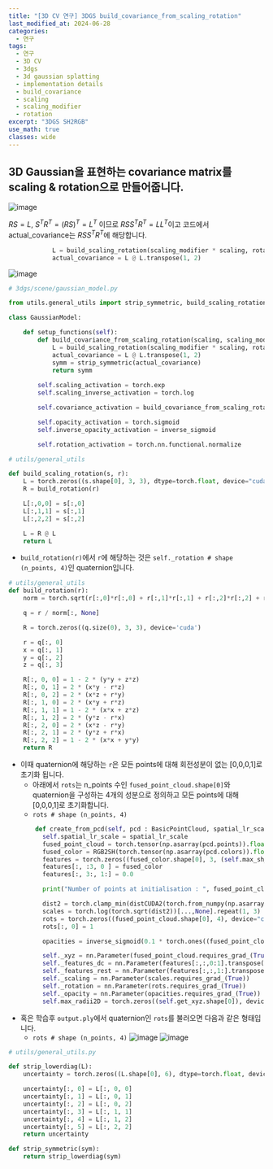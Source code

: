 ```yaml
---
title: "[3D CV 연구] 3DGS build_covariance_from_scaling_rotation"
last_modified_at: 2024-06-28
categories:
  - 연구
tags:
  - 연구
  - 3D CV
  - 3dgs
  - 3d gaussian splatting
  - implementation details
  - build_covariance
  - scaling
  - scaling_modifier
  - rotation
excerpt: "3DGS SH2RGB"
use_math: true
classes: wide
---
```


## 3D Gaussian을 표현하는 covariance matrix를 scaling & rotation으로 만들어줍니다.

![image](https://github.com/sandokim/sandokim.github.io/assets/74639652/857b5a13-c828-4860-829d-888942474543)

$RS = L$, $S^TR^T=(RS)^T=L^T$ 이므로 $RSS^TR^T=LL^T$이고 코드에서 actual_covariance는 $RSS^TR^T$에 해당합니다.

```python
            L = build_scaling_rotation(scaling_modifier * scaling, rotation)
            actual_covariance = L @ L.transpose(1, 2)
```

![image](https://github.com/sandokim/sandokim.github.io/assets/74639652/a1b61388-b2da-4655-9ea0-1b5ba2518db2)

```python
# 3dgs/scene/gaussian_model.py

from utils.general_utils import strip_symmetric, build_scaling_rotation

class GaussianModel:

    def setup_functions(self):
        def build_covariance_from_scaling_rotation(scaling, scaling_modifier, rotation):
            L = build_scaling_rotation(scaling_modifier * scaling, rotation)
            actual_covariance = L @ L.transpose(1, 2)
            symm = strip_symmetric(actual_covariance)
            return symm
        
        self.scaling_activation = torch.exp
        self.scaling_inverse_activation = torch.log

        self.covariance_activation = build_covariance_from_scaling_rotation

        self.opacity_activation = torch.sigmoid
        self.inverse_opacity_activation = inverse_sigmoid

        self.rotation_activation = torch.nn.functional.normalize
```

```python
# utils/general_utils

def build_scaling_rotation(s, r):
    L = torch.zeros((s.shape[0], 3, 3), dtype=torch.float, device="cuda")
    R = build_rotation(r)

    L[:,0,0] = s[:,0]
    L[:,1,1] = s[:,1]
    L[:,2,2] = s[:,2]

    L = R @ L
    return L
```

- `build_rotation(r)`에서 `r`에 해당하는 것은 `self._rotation # shape (n_points, 4)`인 quaternion입니다.
```python
# utils/general_utils
def build_rotation(r):
    norm = torch.sqrt(r[:,0]*r[:,0] + r[:,1]*r[:,1] + r[:,2]*r[:,2] + r[:,3]*r[:,3])

    q = r / norm[:, None]

    R = torch.zeros((q.size(0), 3, 3), device='cuda')

    r = q[:, 0]
    x = q[:, 1]
    y = q[:, 2]
    z = q[:, 3]

    R[:, 0, 0] = 1 - 2 * (y*y + z*z)
    R[:, 0, 1] = 2 * (x*y - r*z)
    R[:, 0, 2] = 2 * (x*z + r*y)
    R[:, 1, 0] = 2 * (x*y + r*z)
    R[:, 1, 1] = 1 - 2 * (x*x + z*z)
    R[:, 1, 2] = 2 * (y*z - r*x)
    R[:, 2, 0] = 2 * (x*z - r*y)
    R[:, 2, 1] = 2 * (y*z + r*x)
    R[:, 2, 2] = 1 - 2 * (x*x + y*y)
    return R
```

- 이때 quaternion에 해당하는 `r`은 모든 points에 대해 회전성분이 없는 [0,0,0,1]로 초기화 됩니다.
  - 아래에서 `rots`는 n_points 수인 `fused_point_cloud.shape[0]`와 quaternion을 구성하는 4개의 성분으로 정의하고 모든 points에 대해 [0,0,0,1]로 초기화합니다.
  - `rots # shape (n_points, 4)`
  ```python
      def create_from_pcd(self, pcd : BasicPointCloud, spatial_lr_scale : float):
        self.spatial_lr_scale = spatial_lr_scale
        fused_point_cloud = torch.tensor(np.asarray(pcd.points)).float().cuda()
        fused_color = RGB2SH(torch.tensor(np.asarray(pcd.colors)).float().cuda())
        features = torch.zeros((fused_color.shape[0], 3, (self.max_sh_degree + 1) ** 2)).float().cuda()
        features[:, :3, 0 ] = fused_color
        features[:, 3:, 1:] = 0.0

        print("Number of points at initialisation : ", fused_point_cloud.shape[0])

        dist2 = torch.clamp_min(distCUDA2(torch.from_numpy(np.asarray(pcd.points)).float().cuda()), 0.0000001)
        scales = torch.log(torch.sqrt(dist2))[...,None].repeat(1, 3)
        rots = torch.zeros((fused_point_cloud.shape[0], 4), device="cuda")
        rots[:, 0] = 1

        opacities = inverse_sigmoid(0.1 * torch.ones((fused_point_cloud.shape[0], 1), dtype=torch.float, device="cuda"))

        self._xyz = nn.Parameter(fused_point_cloud.requires_grad_(True))
        self._features_dc = nn.Parameter(features[:,:,0:1].transpose(1, 2).contiguous().requires_grad_(True))
        self._features_rest = nn.Parameter(features[:,:,1:].transpose(1, 2).contiguous().requires_grad_(True))
        self._scaling = nn.Parameter(scales.requires_grad_(True))
        self._rotation = nn.Parameter(rots.requires_grad_(True))
        self._opacity = nn.Parameter(opacities.requires_grad_(True))
        self.max_radii2D = torch.zeros((self.get_xyz.shape[0]), device="cuda")
  ```
- 혹은 학습후 `output.ply`에서 quaternion인 `rots`를 불러오면 다음과 같은 형태입니다.
  - `rots # shape (n_points, 4)`
  ![image](https://github.com/sandokim/sandokim.github.io/assets/74639652/2272383a-0375-465e-bcd4-f13d249b09f2)
  ![image](https://github.com/sandokim/sandokim.github.io/assets/74639652/ec422b5a-836a-4558-a3e6-8153dd787d01)


```python
# utils/general_utils.py

def strip_lowerdiag(L):
    uncertainty = torch.zeros((L.shape[0], 6), dtype=torch.float, device="cuda")

    uncertainty[:, 0] = L[:, 0, 0]
    uncertainty[:, 1] = L[:, 0, 1]
    uncertainty[:, 2] = L[:, 0, 2]
    uncertainty[:, 3] = L[:, 1, 1]
    uncertainty[:, 4] = L[:, 1, 2]
    uncertainty[:, 5] = L[:, 2, 2]
    return uncertainty

def strip_symmetric(sym):
    return strip_lowerdiag(sym)
```





